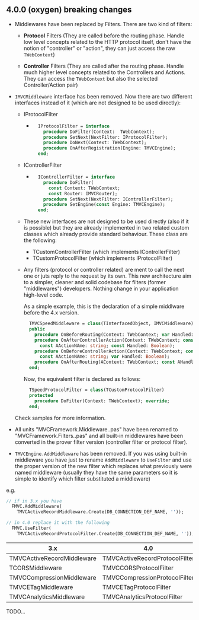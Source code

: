 ## 4.0.0 (oxygen) breaking changes

- Middlewares have been replaced by Filters. There are two kind of filters:

  - **Protocol** Filters (They are called before the routing phase. Handle low level concepts related to the HTTP protocol itself, don't have the notion of "controller" or "action", they can just access the raw `TWebContext`)

  - **Controller** Filters (They are called after the routing phase. Handle much higher level concepts related to the Controllers and Actions. They can access the `TWebContext` but also the selected Controller/Action pair)

- `IMVCMiddleware` interface has been removed. Now there are two different interfaces instead of it (which are not designed to be used directly):

  - IProtocolFilter

    - ```pascal
        IProtocolFilter = interface
          procedure DoFilter(Context:  TWebContext);
          procedure SetNext(NextFilter: IProtocolFilter);
          procedure DoNext(Context: TWebContext);
          procedure OnAfterRegistration(Engine: TMVCEngine);
        end;
      ```

  - IControllerFilter

    - ```pascal
        IControllerFilter = interface
          procedure DoFilter(
            const Context: TWebContext;
            const Router: IMVCRouter);
          procedure SetNext(NextFilter: IControllerFilter);
          procedure SetEngine(const Engine: TMVCEngine);
        end;
      ```

  - These new interfaces are not designed to be used directly (also if it is possible) but they are already implemented in two related custom classes which already provide standard behaviour. These class are the following:

    - TCustomControllerFilter (which implements IControllerFilter)
    - TCustomProtocolFilter (which implements IProtocolFilter)

  - Any filters (protocol or controller related) are ment to call the next one or juts reply to the request by its own. This new architecture aim to a simpler, cleaner and solid codebase for filters (former "middlewares") developers. Nothing change in your application high-level code.

    As a simple example, this is the declaration of a simple middlware before the 4.x version.

    ```pascal
      TMVCSpeedMiddleware = class(TInterfacedObject, IMVCMiddleware)
      public
        procedure OnBeforeRouting(Context: TWebContext; var Handled: Boolean);
        procedure OnAfterControllerAction(Context: TWebContext; const AControllerQualifiedClassName: string;
          const AActionNAme: string; const Handled: Boolean);
        procedure OnBeforeControllerAction(Context: TWebContext; const AControllerQualifiedClassName: string;
          const AActionNAme: string; var Handled: Boolean);
        procedure OnAfterRouting(AContext: TWebContext; const AHandled: Boolean);
      end;
    ```

    Now, the equivalent filter is declared as follows:

    ```pascal
      TSpeedProtocolFilter = class(TCustomProtocolFilter)
      protected
        procedure DoFilter(Context: TWebContext); override;
      end;
    ```

  Check samples for more information.

- All units "MVCFramework.Middleware.<Something>.pas" have been renamed to "MVCFramework.Filters.<Something>.pas" and all built-in middlewares have been converted in the prover filter version (controller filter or protocol filter).

- `TMVCEngine.AddMiddleware` has been removed. If you was using built-in middleware you have just to rename `AddMiddleware` to `UseFilter` and use the proper version of the new filter which replaces what previously were named middleware (usually they have the same parameters so it is simple to identify which filter substituted a middleware)

e.g.

```pascal
// if in 3.x you have
  FMVC.AddMiddleware(
  	TMVCActiveRecordMiddleware.Create(DB_CONNECTION_DEF_NAME, ''));

// in 4.0 replace it with the following
  FMVC.UseFilter(
  	TMVCActiveRecordProtocolFilter.Create(DB_CONNECTION_DEF_NAME, ''));

```




|3.x|4.0|
|---|---|
| TMVCActiveRecordMiddleware | TMVCActiveRecordProtocolFilter |
| TCORSMiddleware | TMVCCORSProtocolFilter |
| TMVCCompressionMiddleware | TMVCCompressionProtocolFilter |
| TMVCETagMiddleware | TMVCETagProtocolFilter |
| TMVCAnalyticsMiddleware | TMVCAnalyticsProtocolFilter |

TODO...

